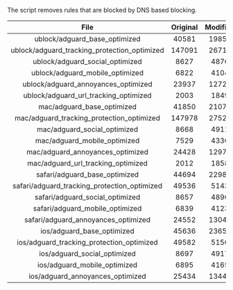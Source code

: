 The script removes rules that are blocked by DNS based blocking.


| File | Original | Modified |
|:----:|:-----:|:-----:|
| ublock/adguard_base_optimized | 40581 | 19851 |
| ublock/adguard_tracking_protection_optimized | 147091 | 26717 |
| ublock/adguard_social_optimized | 8627 | 4876 |
| ublock/adguard_mobile_optimized | 6822 | 4104 |
| ublock/adguard_annoyances_optimized | 23937 | 12723 |
| ublock/adguard_url_tracking_optimized | 2003 | 1849 |
| mac/adguard_base_optimized | 41850 | 21079 |
| mac/adguard_tracking_protection_optimized | 147978 | 27521 |
| mac/adguard_social_optimized | 8668 | 4911 |
| mac/adguard_mobile_optimized | 7529 | 4336 |
| mac/adguard_annoyances_optimized | 24428 | 12972 |
| mac/adguard_url_tracking_optimized | 2012 | 1858 |
| safari/adguard_base_optimized | 44694 | 22989 |
| safari/adguard_tracking_protection_optimized | 49536 | 5143 |
| safari/adguard_social_optimized | 8657 | 4896 |
| safari/adguard_mobile_optimized | 6839 | 4123 |
| safari/adguard_annoyances_optimized | 24552 | 13044 |
| ios/adguard_base_optimized | 45636 | 23653 |
| ios/adguard_tracking_protection_optimized | 49582 | 5150 |
| ios/adguard_social_optimized | 8697 | 4917 |
| ios/adguard_mobile_optimized | 6895 | 4165 |
| ios/adguard_annoyances_optimized | 25434 | 13449 |